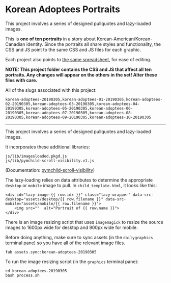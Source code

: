 # Korean Adoptees Portraits

This project involves a series of designed pullquotes and lazy-loaded images.

This is **one of ten portraits** in a story about Korean-American/Korean-Canadian
identity. Since the portraits all share styles and functionality, the CSS and JS
point to the same CSS and JS files for each graphic.

Each project also points to [the same spreadsheet](https://docs.google.com/spreadsheets/d/1wHSUOo86dqTu1AOR5_8ZpQO0IQPKHm9_nSPN0pE1Wrg/edit#gid=1401251923), for ease of editing.

**NOTE: This project folder contains the CSS and JS that affect all
ten portraits. Any changes will appear on the others in the set! Alter
these files with care.**

All of the slugs associated with this project:

```
korean-adoptees-20190305,korean-adoptees-01-20190305,korean-adoptees-02-20190305,korean-adoptees-03-20190305,korean-adoptees-04-20190305,korean-adoptees-05-20190305,korean-adoptees-06-20190305,korean-adoptees-07-20190305,korean-adoptees-08-20190305,korean-adoptees-09-20190305,korean-adoptees-10-20190305
```

-----------

This project involves a series of designed pullquotes and lazy-loaded images.

It incorporates these additional libraries:

```
js/lib/imagesloaded.pkgd.js
js/lib/pymchild-scroll-visibility.v1.js
```

(Documentation: [pymchild-scroll-visibility](https://github.com/nprapps/pymchild-scroll-visibility))

The lazy-loading relies on data attributes to determine the appropriate `desktop` or `mobile` image to pull. In `child_template.html`, it looks like this:

```
<div id="lazy-image-{{ row.idx }}" class="lazy-wrapper" data-src-desktop="assets/desktop/{{ row.filename }}" data-src-mobile="assets/mobile/{{ row.filename }}">
    <img src=""  alt="Portrait of {{ row.name }}">
</div>
```

There is an image resizing script that uses `imagemagick` to resize the source images to 1600px wide for desktop and 900px wide for mobile.

Before doing anything, make sure to sync assets (in the `dailygraphics` terminal pane) so you have all of the relevant image files.

```
fab assets.sync:korean-adoptees-20190305
```

To run the image resizing script (in the `graphics` terminal pane):

```
cd korean-adoptees-20190305
bash process.sh
```

